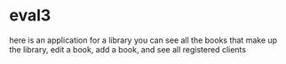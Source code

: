 # eval3
here is an application for a library you can see all the books that make up the library, edit a book, add a book, and see all registered clients